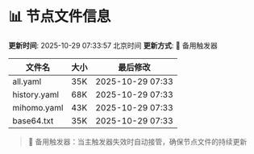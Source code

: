 # 📊 节点文件信息

**更新时间**: 2025-10-29 07:33:57 北京时间
**更新方式**: 🔄 备用触发器

| 文件名 | 大小 | 最后修改 |
|--------|------|----------|
| all.yaml | 35K | 2025-10-29 07:33 |
| history.yaml | 68K | 2025-10-29 07:33 |
| mihomo.yaml | 43K | 2025-10-29 07:33 |
| base64.txt | 35K | 2025-10-29 07:33 |

> 🔄 备用触发器：当主触发器失效时自动接管，确保节点文件的持续更新
